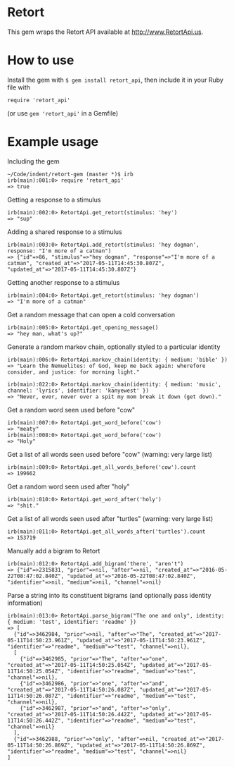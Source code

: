 # Retort

This gem wraps the Retort API available at http://www.RetortApi.us.

# How to use

Install the gem with `$ gem install retort_api`, then include it in your Ruby file with

`require 'retort_api'`

(or use `gem 'retort_api'` in a Gemfile)

# Example usage

Including the gem
```
~/Code/indent/retort-gem (master *)$ irb
irb(main):001:0> require 'retort_api'
=> true
```

Getting a response to a stimulus
```
irb(main):002:0> RetortApi.get_retort(stimulus: 'hey')
=> "sup"
```

Adding a shared response to a stimulus
```
irb(main):003:0> RetortApi.add_retort(stimulus: 'hey dogman', response: "I'm more of a catman")
=> {"id"=>86, "stimulus"=>"hey dogman", "response"=>"I'm more of a catman", "created_at"=>"2017-05-11T14:45:30.807Z", "updated_at"=>"2017-05-11T14:45:30.807Z"}
```

Getting another response to a stimulus
```
irb(main):004:0> RetortApi.get_retort(stimulus: 'hey dogman')
=> "I'm more of a catman"
```

Get a random message that can open a cold conversation
```
irb(main):005:0> RetortApi.get_opening_message()
=> "hey man, what's up?"
```

Generate a random markov chain, optionally styled to a particular identity
```
irb(main):006:0> RetortApi.markov_chain(identity: { medium: 'bible' })
=> "Learn the Nemuelites: of God, keep me back again: wherefore consider, and justice: for morning light."

irb(main):022:0> RetortApi.markov_chain(identity: { medium: 'music', channel: 'lyrics', identifier: 'kanyewest' })
=> "Never, ever, never over a spit my mom break it down (get down)."
```

Get a random word seen used before "cow"
```
irb(main):007:0> RetortApi.get_word_before('cow')
=> "meaty"
irb(main):008:0> RetortApi.get_word_before('cow')
=> "Holy"
```

Get a list of all words seen used before "cow" (warning: very large list)
```
irb(main):009:0> RetortApi.get_all_words_before('cow').count
=> 199662
```

Get a random word seen used after "holy"
```
irb(main):010:0> RetortApi.get_word_after('holy')
=> "shit."
```

Get a list of all words seen used after "turtles" (warning: very large list)
```
irb(main):011:0> RetortApi.get_all_words_after('turtles').count
=> 153719
```

Manually add a bigram to Retort
```
irb(main):012:0> RetortApi.add_bigram('there', "aren't")
=> {"id"=>2315831, "prior"=>nil, "after"=>nil, "created_at"=>"2016-05-22T08:47:02.840Z", "updated_at"=>"2016-05-22T08:47:02.840Z", "identifier"=>nil, "medium"=>nil, "channel"=>nil}
```

Parse a string into its constituent bigrams (and optionally pass identity information)
```
irb(main):013:0> RetortApi.parse_bigram("The one and only", identity: { medium: 'test', identifier: 'readme' })
=> [
  {"id"=>3462984, "prior"=>nil, "after"=>"The", "created_at"=>"2017-05-11T14:50:23.961Z", "updated_at"=>"2017-05-11T14:50:23.961Z", "identifier"=>"readme", "medium"=>"test", "channel"=>nil},
  [
    {"id"=>3462985, "prior"=>"The", "after"=>"one", "created_at"=>"2017-05-11T14:50:25.054Z", "updated_at"=>"2017-05-11T14:50:25.054Z", "identifier"=>"readme", "medium"=>"test", "channel"=>nil},
    {"id"=>3462986, "prior"=>"one", "after"=>"and", "created_at"=>"2017-05-11T14:50:26.087Z", "updated_at"=>"2017-05-11T14:50:26.087Z", "identifier"=>"readme", "medium"=>"test", "channel"=>nil},
    {"id"=>3462987, "prior"=>"and", "after"=>"only", "created_at"=>"2017-05-11T14:50:26.442Z", "updated_at"=>"2017-05-11T14:50:26.442Z", "identifier"=>"readme", "medium"=>"test", "channel"=>nil}
  ],
  {"id"=>3462988, "prior"=>"only", "after"=>nil, "created_at"=>"2017-05-11T14:50:26.869Z", "updated_at"=>"2017-05-11T14:50:26.869Z", "identifier"=>"readme", "medium"=>"test", "channel"=>nil}
]
```
